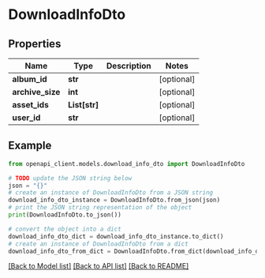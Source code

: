 # DownloadInfoDto


## Properties

Name | Type | Description | Notes
------------ | ------------- | ------------- | -------------
**album_id** | **str** |  | [optional] 
**archive_size** | **int** |  | [optional] 
**asset_ids** | **List[str]** |  | [optional] 
**user_id** | **str** |  | [optional] 

## Example

```python
from openapi_client.models.download_info_dto import DownloadInfoDto

# TODO update the JSON string below
json = "{}"
# create an instance of DownloadInfoDto from a JSON string
download_info_dto_instance = DownloadInfoDto.from_json(json)
# print the JSON string representation of the object
print(DownloadInfoDto.to_json())

# convert the object into a dict
download_info_dto_dict = download_info_dto_instance.to_dict()
# create an instance of DownloadInfoDto from a dict
download_info_dto_from_dict = DownloadInfoDto.from_dict(download_info_dto_dict)
```
[[Back to Model list]](../README.md#documentation-for-models) [[Back to API list]](../README.md#documentation-for-api-endpoints) [[Back to README]](../README.md)



